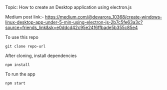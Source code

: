 Topic:    How to create an Desktop application using electron.js 

Medium post link:- https://medium.com/@devarora_10368/create-windows-linux-desktop-app-under-5-min-using-electron-js-2b7c5fe63a3c?source=friends_link&sk=e0ddcd42c95e24f6ffbade5b355c85e4




To use this repo

```
git clone repo-url
```

After cloning, install dependencies

```
npm install
```

To run the app

```
npm start
```
